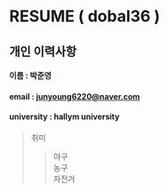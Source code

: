 # RESUME ( dobal36 )

## 개인 이력사항

#### 이름 : 박준영
#### email : junyoung6220@naver.com
#### university : hallym university

> 취미
>> 야구  
>> 농구  
>> 자전거  

